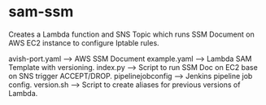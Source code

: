 # sam-ssm
Creates a Lambda function and SNS Topic which runs SSM Document on AWS EC2 instance to configure Iptable rules. 

avish-port.yaml --> AWS SSM Document
example.yaml --> Lambda SAM Template with versioning.
index.py --> Script to run SSM Doc on EC2 base on SNS trigger ACCEPT/DROP.
pipelinejobconfig --> Jenkins pipeline job config.
version.sh --> Script to create aliases for previous versions of Lambda.
